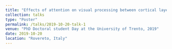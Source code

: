 ```yaml
---
title: "Effects of attention on visual processing between cortical layers and cortical areas V1 and V4"
collection: talks
type: "Poster"
permalink: /talks/2019-10-20-talk-1
venue: "PhD Doctoral student Day at the University of Trento, 2019"
date: 2019-10-20
location: "Rovereto, Italy"
---
```

